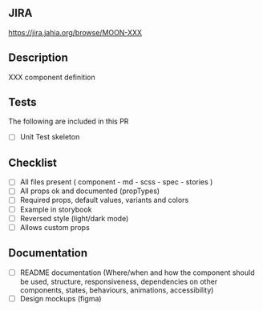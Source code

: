 <!--
When lists are present, the item can be:
 - Deleted: The item is not applicable to the PR
 - Unchecked: The item is not done yet, but should be done as part of the PR
 - Checked: The item has been done
-->

## JIRA

<!--
Please link the JIRA issue related to this PR.
You can replace "PROJECT" by your project name in this template, so only the issue number needs to be replaced by the PR author.
-->

https://jira.jahia.org/browse/MOON-XXX

## Description

XXX component definition

## Tests

The following are included in this PR

- [ ] Unit Test skeleton

## Checklist

<!--
This section contains a set of non-automated checks, it is there to remind you to think about some business critical topics.
If some are not applicable they could simply be deleted deleted.
If you need to provide more details, please use the description section.
-->

- [ ] All files present ( component - md - scss - spec - stories )
- [ ] All props ok and documented (propTypes)
- [ ] Required props, default values, variants and colors
- [ ] Example in storybook
- [ ] Reversed style (light/dark mode)
- [ ] Allows custom props

## Documentation

<!--
Indicate if you have been writing documentation has part of this change.
-->

- [ ] README documentation (Where/when and how the component should be used, structure, responsiveness, dependencies on other components, states, behaviours, animations, accessibility)
- [ ] Design mockups (figma)
